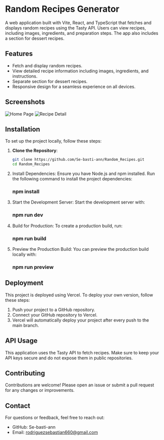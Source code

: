 # Random Recipes Generator

A web application built with Vite, React, and TypeScript that fetches and displays random recipes using the Tasty API. Users can view recipes, including images, ingredients, and preparation steps. The app also includes a section for dessert recipes.

## Features

- Fetch and display random recipes.
- View detailed recipe information including images, ingredients, and instructions.
- Separate section for dessert recipes.
- Responsive design for a seamless experience on all devices.

## Screenshots

![Home Page](./screenshots/homepage.png)
![Recipe Detail](./screenshots/recipedetail.png)

## Installation

To set up the project locally, follow these steps:

1. **Clone the Repository**:
   ```bash
   git clone https://github.com/Se-basti-ann/Random_Recipes.git
   cd Random_Recipes
2. Install Dependencies: Ensure you have Node.js and npm installed. Run the following command to install the project dependencies:
   ### npm install
3. Start the Development Server: Start the development server with:
   ### npm run dev
4. Build for Production: To create a production build, run:
   ### npm run build
5. Preview the Production Build: You can preview the production build locally with:
   ### npm run preview
   
## Deployment

This project is deployed using Vercel. To deploy your own version, follow these steps:

1. Push your project to a GitHub repository.
2. Connect your GitHub repository to Vercel.
3. Vercel will automatically deploy your project after every push to the main branch.

## API Usage

This application uses the Tasty API to fetch recipes. Make sure to keep your API keys secure and do not expose them in public repositories.

## Contributing

Contributions are welcome! Please open an issue or submit a pull request for any changes or improvements.

## Contact

For questions or feedback, feel free to reach out:

 - GitHub: Se-basti-ann
 - Email: rodriguezsebastian660@gmail.com



